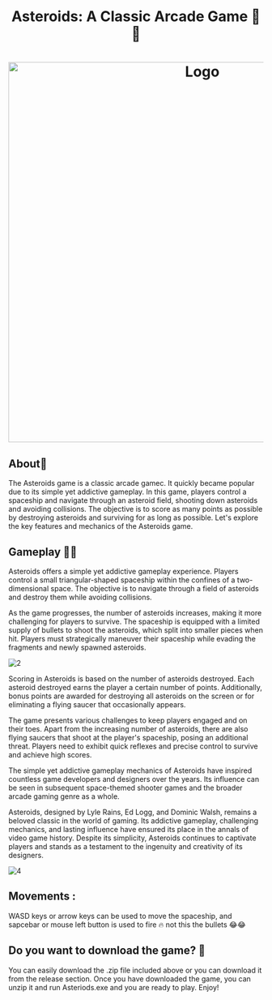 
<h1 align="center" >Asteroids: A Classic Arcade Game 🚀🌑</h1>

<h1 align="center" ><img src="https://github.com/MANISH-SAHANI/Asteroids-Game/assets/91081774/23492bb0-7b18-4d5e-9c49-7f8b983f4c3f" alt="Logo" width="750" /></h1>


<h2> About🚀</h2>
The Asteroids game is a classic arcade gamec. It quickly became popular due to its simple yet addictive gameplay. In this game, players control a spaceship and navigate through an asteroid field, shooting down asteroids and avoiding collisions. The objective is to score as many points as possible by destroying asteroids and surviving for as long as possible. Let's explore the key features and mechanics of the Asteroids game.

<h2> Gameplay 🚀🌑</h2>
Asteroids offers a simple yet addictive gameplay experience. Players control a small triangular-shaped spaceship within the confines of a two-dimensional space. The objective is to navigate through a field of asteroids and destroy them while avoiding collisions.


As the game progresses, the number of asteroids increases, making it more challenging for players to survive. The spaceship is equipped with a limited supply of bullets to shoot the asteroids, which split into smaller pieces when hit. Players must strategically maneuver their spaceship while evading the fragments and newly spawned asteroids.



![2](https://github.com/MANISH-SAHANI/Asteroids-Game/assets/91081774/7a939a88-dd2d-489d-a17c-f65b4f7cd4b8)


Scoring in Asteroids is based on the number of asteroids destroyed. Each asteroid destroyed earns the player a certain number of points. Additionally, bonus points are awarded for destroying all asteroids on the screen or for eliminating a flying saucer that occasionally appears.

The game presents various challenges to keep players engaged and on their toes. Apart from the increasing number of asteroids, there are also flying saucers that shoot at the player's spaceship, posing an additional threat. Players need to exhibit quick reflexes and precise control to survive and achieve high scores.

The simple yet addictive gameplay mechanics of Asteroids have inspired countless game developers and designers over the years. Its influence can be seen in subsequent space-themed shooter games and the broader arcade gaming genre as a whole.

Asteroids, designed by Lyle Rains, Ed Logg, and Dominic Walsh, remains a beloved classic in the world of gaming. Its addictive gameplay, challenging mechanics, and lasting influence have ensured its place in the annals of video game history. Despite its simplicity, Asteroids continues to captivate players and stands as a testament to the ingenuity and creativity of its designers.


![4](https://github.com/MANISH-SAHANI/Asteroids-Game/assets/91081774/58c1f8d9-a004-4906-92d9-795b4e82deb0)


<h2> Movements :</h2>
WASD keys or arrow keys can be used to move the spaceship, and sapcebar or mouse left button is used to fire ‎️‍🔥 not this the bullets 😂😂

<h2> Do you want to download the game? 💫 </h2>

You can easily download the .zip file included above or you can download it from the release section. Once you have downloaded the game, you can unzip it and run Asteriods.exe and you are ready to play. Enjoy!
